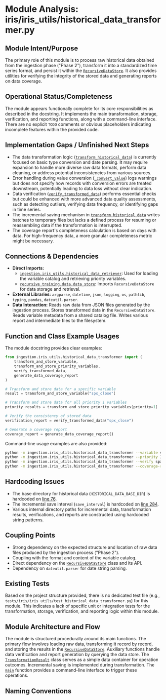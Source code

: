 # Module Analysis: iris/iris_utils/historical_data_transformer.py

## Module Intent/Purpose

The primary role of this module is to process raw historical data obtained from the ingestion phase ("Phase 2"), transform it into a standardized time series format, and persist it within the [`RecursiveDataStore`](recursive_training/data/data_store.py). It also provides utilities for verifying the integrity of the stored data and generating reports on data coverage.

## Operational Status/Completeness

The module appears functionally complete for its core responsibilities as described in the docstring. It implements the main transformation, storage, verification, and reporting functions, along with a command-line interface. There are no explicit `TODO` comments or obvious placeholders indicating incomplete features within the provided code.

## Implementation Gaps / Unfinished Next Steps

*   The data transformation logic ([`transform_historical_data`](iris/iris_utils/historical_data_transformer.py:253)) is currently focused on basic type conversion and date parsing. It may require expansion to handle more diverse raw data formats, perform data cleaning, or address potential inconsistencies from various sources.
*   Error handling during value conversion ([`_convert_value`](iris/iris_utils/historical_data_transformer.py:167)) logs warnings but does not specify how records with conversion errors are treated downstream, potentially leading to data loss without clear indication.
*   Data verification ([`verify_transformed_data`](iris/iris_utils/historical_data_transformer.py:568)) performs essential checks but could be enhanced with more advanced data quality assessments, such as detecting outliers, verifying data frequency, or identifying gaps in time series.
*   The incremental saving mechanism in [`transform_historical_data`](iris/iris_utils/historical_data_transformer.py:253) writes batches to temporary files but lacks a defined process for resuming or reassembling data if the transformation is interrupted.
*   The coverage report's completeness calculation is based on days with data. For high-frequency data, a more granular completeness metric might be necessary.

## Connections & Dependencies

*   **Direct Imports:**
    *   [`ingestion.iris_utils.historical_data_retriever`](iris/iris_utils/historical_data_retriever.py): Used for loading the variable catalog and retrieving priority variables.
    *   [`recursive_training.data.data_store`](recursive_training/data/data_store.py): Imports `RecursiveDataStore` for data storage and retrieval.
*   **External Libraries:** `argparse`, `datetime`, `json`, `logging`, `os`, `pathlib`, `typing`, `pandas`, `dateutil.parser`.
*   **Data Interaction:** Reads raw data from JSON files generated by the ingestion process. Stores transformed data in the `RecursiveDataStore`. Reads variable metadata from a shared catalog file. Writes various report and intermediate files to the filesystem.

## Function and Class Example Usages

The module docstring provides clear examples:

```python
from ingestion.iris_utils.historical_data_transformer import (
    transform_and_store_variable,
    transform_and_store_priority_variables,
    verify_transformed_data,
    generate_data_coverage_report
)

# Transform and store data for a specific variable
result = transform_and_store_variable("spx_close")

# Transform and store data for all priority 1 variables
priority_results = transform_and_store_priority_variables(priority=1)

# Verify the consistency of stored data
verification_report = verify_transformed_data("spx_close")

# Generate a coverage report
coverage_report = generate_data_coverage_report()
```

Command-line usage examples are also provided:

```bash
python -m ingestion.iris_utils.historical_data_transformer --variable spx_close
python -m ingestion.iris_utils.historical_data_transformer --priority 1
python -m ingestion.iris_utils.historical_data_transformer --verify spx_close
python -m ingestion.iris_utils.historical_data_transformer --coverage-report
```

## Hardcoding Issues

*   The base directory for historical data (`HISTORICAL_DATA_BASE_DIR`) is hardcoded on [line 76](iris/iris_utils/historical_data_transformer.py:76).
*   The incremental save interval (`save_interval`) is hardcoded on [line 284](iris/iris_utils/historical_data_transformer.py:284).
*   Various internal directory paths for incremental data, transformation results, verifications, and reports are constructed using hardcoded string patterns.

## Coupling Points

*   Strong dependency on the expected structure and location of raw data files produced by the ingestion process ("Phase 2").
*   Coupling with the format and content of the variable catalog.
*   Direct dependency on the [`RecursiveDataStore`](recursive_training/data/data_store.py) class and its API.
*   Dependency on `dateutil.parser` for date string parsing.

## Existing Tests

Based on the project structure provided, there is no dedicated test file (e.g., `tests/iris/iris_utils/test_historical_data_transformer.py`) for this module. This indicates a lack of specific unit or integration tests for the transformation, storage, verification, and reporting logic within this module.

## Module Architecture and Flow

The module is structured procedurally around its main functions. The primary flow involves loading raw data, transforming it record by record, and storing the results in the [`RecursiveDataStore`](recursive_training/data/data_store.py). Auxiliary functions handle data verification and report generation by querying the data store. The [`TransformationResult`](iris/iris_utils/historical_data_transformer.py:88) class serves as a simple data container for operation outcomes. Incremental saving is implemented during transformation. The [`main`](iris/iris_utils/historical_data_transformer.py:768) function provides a command-line interface to trigger these operations.

## Naming Conventions

